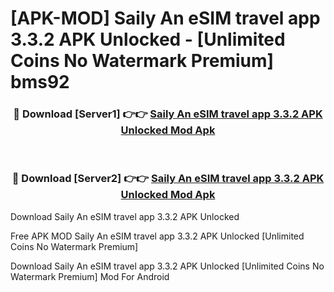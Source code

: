 # [APK-MOD] Saily  An eSIM travel app 3.3.2 APK Unlocked - [Unlimited Coins No Watermark Premium] bms92



<div align="center">
<h3>🔴 Download [Server1] 👉👉 <a href="https://momento.my/?title=Saily__An_eSIM_travel_app_3.3.2_APK_Unlocked">Saily  An eSIM travel app 3.3.2 APK Unlocked Mod Apk</a></h3><br>

<h3>🔴 Download [Server2] 👉👉 <a href="https://momento.my/?title=Saily__An_eSIM_travel_app_3.3.2_APK_Unlocked">Saily  An eSIM travel app 3.3.2 APK Unlocked Mod Apk</a></h3>
</div>



Download Saily  An eSIM travel app 3.3.2 APK Unlocked 

Free APK MOD Saily  An eSIM travel app 3.3.2 APK Unlocked [Unlimited Coins No Watermark Premium]

Download Saily  An eSIM travel app 3.3.2 APK Unlocked [Unlimited Coins No Watermark Premium] Mod For Android
